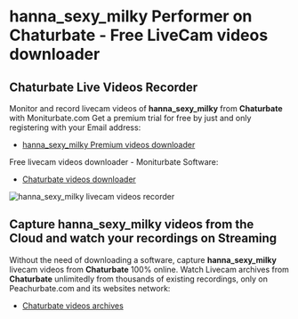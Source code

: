 # hanna_sexy_milky Performer on Chaturbate - Free LiveCam videos downloader

## Chaturbate Live Videos Recorder

Monitor and record livecam videos of **hanna_sexy_milky** from **Chaturbate** with Moniturbate.com
Get a premium trial for free by just and only registering with your Email address:
* [hanna_sexy_milky Premium videos downloader](https://moniturbate.com/request-demo-licence-key.html)

Free livecam videos downloader - Moniturbate Software:
* [Chaturbate videos downloader](https://moniturbate.com/moniturbate-download-software.html)

![hanna_sexy_milky livecam videos recorder](https://peachurnet.com/templates/moniturbate-software.png)


## Capture hanna_sexy_milky videos from the Cloud and watch your recordings on Streaming

Without the need of downloading a software, capture **hanna_sexy_milky** livecam videos from **Chaturbate** 100% online.
Watch Livecam archives from **Chaturbate** unlimitedly from thousands of existing recordings, only on Peachurbate.com and its websites network:
* [Chaturbate videos archives](https://peachurnet.com/)